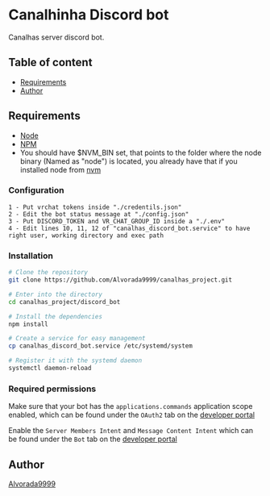 # Canalhinha Discord bot

Canalhas server discord bot.

## Table of content

* [Requirements](#requirements)
* [Author](#author)

## Requirements

- [Node](https://nodejs.org/en/)
- [NPM](https://www.npmjs.com/)
- You should have $NVM_BIN set, that points to the folder where the node binary (Named as "node") is located, you already have that if you installed node from [nvm](https://github.com/nvm-sh/nvm#install--update-script)

### Configuration

```
1 - Put vrchat tokens inside "./credentils.json"
2 - Edit the bot status message at "./config.json"
3 - Put DISCORD_TOKEN and VR_CHAT_GROUP_ID inside a "./.env"
4 - Edit lines 10, 11, 12 of "canalhas_discord_bot.service" to have right user, working directory and exec path
```

### Installation

```bash
# Clone the repository
git clone https://github.com/Alvorada9999/canalhas_project.git

# Enter into the directory
cd canalhas_project/discord_bot

# Install the dependencies
npm install

# Create a service for easy management
cp canalhas_discord_bot.service /etc/systemd/system

# Register it with the systemd daemon
systemctl daemon-reload
```

### Required permissions

Make sure that your bot has the `applications.commands` application scope enabled, which can be found under the `OAuth2` tab on the [developer portal](https://discord.com/developers/applications/)

Enable the `Server Members Intent` and `Message Content Intent` which can be found under the `Bot` tab on the [developer portal](https://discord.com/developers/applications/)

## Author

[Alvorada9999](kenedyhenrique.buenosilva@gmail.com)
